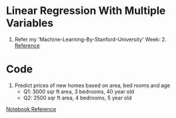 # Linear Regression With Multiple Variables
1. Refer my 'Machine-Learning-By-Stanford-University' Week: 2. [Reference](https://github.com/satishgunjal/Machine-Learning-By-Stanford-University/tree/master/Week_2)

# Code
1. Predict prices of new homes based on area, bed rooms and age
   - Q1: 3000 sqr ft area, 3 bedrooms, 40 year old
   - Q2: 2500 sqr ft area, 4 bedrooms, 5 year old
   
[Notebook Reference](Linear_Regression_Multi_Variable.ipynb)
